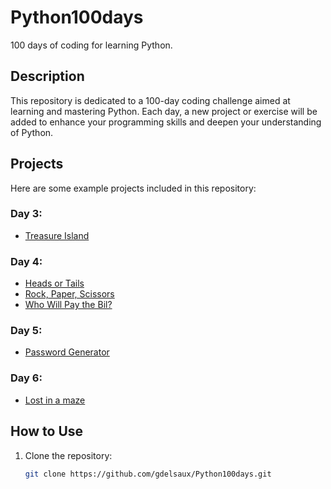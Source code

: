 # Python100days

100 days of coding for learning Python.

## Description

This repository is dedicated to a 100-day coding challenge aimed at learning and mastering Python. Each day, a new project or exercise will be added to enhance your programming skills and deepen your understanding of Python.

## Projects

Here are some example projects included in this repository:

### Day 3:
<ul>
   <li>
      <a href="https://github.com/gdelsaux/Python100days/blob/main/day3/projects/Treasure%20Island/README.md">Treasure Island</a>
   </li>
</ul>

### Day 4:
<ul>
   <li>
      <a href="https://github.com/gdelsaux/Python100days/blob/main/day4/projects/head%20or%20tail/README.md">Heads or Tails</a>
   </li>
   <li>
      <a href="https://github.com/gdelsaux/Python100days/blob/main/day4/projects/rock%20paper%20scissors/README.md">Rock, Paper, Scissors</a>
   </li>
   <li>
      <a href="https://github.com/gdelsaux/Python100days/blob/main/day4/projects/Who%20will%20pay%20the%20bill/README.md">Who Will Pay the Bil?</a>
   </li>
</ul>

### Day 5:
<ul>
   <li>
      <a href="https://github.com/gdelsaux/Python100days/tree/main/day5/projects/password%20generator/README.md">Password Generator</a>
   </li>
</ul>

### Day 6:
<ul>
   <li>
      <a href="https://github.com/gdelsaux/Python100days/tree/main/day6/projects/reeborg%20maze/README.md">Lost in a maze</a>
   </li>
</ul>

## How to Use

1. Clone the repository:
   ```bash
   git clone https://github.com/gdelsaux/Python100days.git